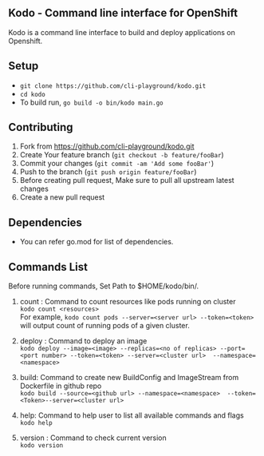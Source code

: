 ## Kodo - Command line interface for OpenShift
Kodo is a command line interface to build and deploy applications on Openshift.

## Setup
- `git clone https://github.com/cli-playground/kodo.git` 
- `cd kodo`
- To build run,  `go build -o bin/kodo main.go`

## Contributing
 1. Fork from https://github.com/cli-playground/kodo.git
 2. Create Your feature branch (`git checkout -b feature/fooBar`)
 3. Commit your changes (`git commit -am 'Add some fooBar'`)
 4. Push to the branch (`git push origin feature/fooBar`)
 5. Before creating pull request, Make sure to pull all upstream latest changes
 5. Create a new pull request

## Dependencies
 - You can refer go.mod for list of dependencies.

## Commands List

Before running commands, Set Path to $HOME/kodo/bin/.

1. count : Command to count resources like pods running on cluster\
    `kodo count <resources>` \
    For example, `kodo count pods --server=<server url> --token=<token>` will output count of running pods of a given cluster.

2. deploy : Command to deploy an image \
    `kodo deploy --image=<image> --replicas=<no of replicas> --port=<port number> --token=<token> --server=<cluster url>  --namespace=<namespace>` 

3. build: Command to create new BuildConfig and ImageStream from Dockerfile in github repo \
    `kodo build --source=<github url> --namespace=<namespace> 
 --token=<Token>--server=<cluster url>` 

4. help: Command to help user to list all available commands and flags\
    `kodo help`

5. version : Command to check current version \
    `kodo version`
    
